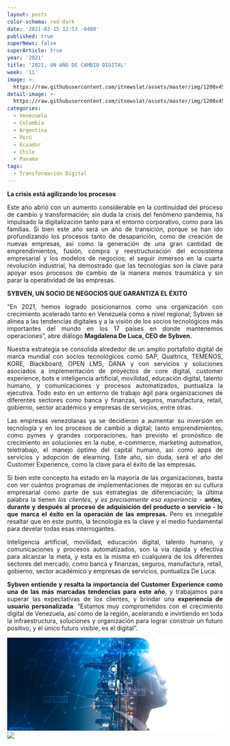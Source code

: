 ```yaml
---
layout: posts
color-schema: red-dark
date: '2021-03-15 12:53 -0400'
published: true
superNews: false
superArticle: true
year: '2021'
title: '2021, UN AÑO DE CAMBIO DIGITAL'
week: '11'
image: >-
  https://raw.githubusercontent.com/itnewslat/assets/master/img/1200x450/banner-animado-ITnews-conpartners.gif
detail-image: >-
  https://raw.githubusercontent.com/itnewslat/assets/master/img/1200x450/banner-animado-ITnews-conpartners.gif
categories:
  - Venezuela
  - Colombia
  - Argentina
  - Perú
  - Ecuador
  - Chile
  - Panama
tags:
  - Transformación Digital
---
```

**La crisis está agilizando los procesos**

<p style="text-align: justify;">Este año abrió con un aumento considerable en la continuidad del proceso de cambio y transformación; sin duda la crisis del fenómeno pandemia, ha impulsado la digitalización tanto para el entorno corporativo, como para las familias. Si bien este año será un año de transición, porque se han ido profundizando los procesos tanto de desaparición, como de creación de nuevas empresas, así como la generación de una gran cantidad de emprendimientos, fusión, compra y reestructuración del ecosistema empresarial y los modelos de negocios; el seguir inmersos en la cuarta revolución industrial, ha demostrado que las tecnologías son la clave para apoyar esos procesos de cambio de la manera menos traumática y sin parar la operatividad de las empresas.</p>

<p style="text-align: justify;"><strong>SYBVEN, UN SOCIO DE NEGOCIOS QUE GARANTIZA EL ÉXITO</strong></p>

<p style="text-align: justify;"> “En 2021, hemos logrado posicionarnos como una organización con crecimiento acelerado tanto en Venezuela como a nivel regional; Sybven se alinea a las tendencias digitales y a la visión de los socios tecnológicos más importantes del mundo en los 17 países en donde mantenemos operaciones”, abre diálogo <strong>Magdalena De Luca, CEO de Sybven.</strong></p>

<p style="text-align: justify;">Nuestra estrategia se consolida alrededor de un amplio portafolio digital de marca mundial con socios tecnológicos como SAP, Qualtrics, TEMENOS, KORE, Blackboard, OPEN LMS, DANA y con servicios y soluciones asociados a implementación de proyectos de core digital, customer experience, bots e inteligencia artificial, movilidad, educación digital, talento humano, y comunicaciones y procesos automatizados, puntualiza la ejecutiva. Todo esto en un entorno de trabajo ágil para organizaciones de diferentes sectores como banca y finanzas, seguros, manufactura, retail, gobierno, sector académico y empresas de servicios, entre otras.</p>

<p style="text-align: justify;">Las empresas venezolanas ya se decidieron a aumentar su inversión en tecnología y en los procesos de cambio a digital; tanto emprendimientos, como pymes y grandes corporaciones, han previsto el pronóstico de crecimiento en soluciones en la nube, e-commerce, marketing automation, teletrabajo, el manejo óptimo del capital humano, así como apps de servicios y adopción de elearning. Este año, sin duda, será el año del Customer Experience, como la clave para el éxito de las empresas.</p>

<p style="text-align: justify;">Si bien este concepto ha estado en la mayoría de las organizaciones, basta con ver cuántos programas de implementaciones de mejoras en su cultura empresarial como parte de sus estrategias de diferenciación; la última palabra la tienen <em>los clientes, y es precisamente esa experiencia - </em><strong>antes, durante y después al proceso de adquisición del producto o servicio - lo que marca el éxito en la operación de las empresas. </strong>Pero es innegable resaltar que en este punto, la tecnología es la clave y el medio fundamental para develar todas esas interrogantes.</p>

<p style="text-align: justify;">Inteligencia artificial, movilidad, educación digital, talento humano, y comunicaciones y procesos automatizados, son la vía rápida y efectiva para alcanzar la meta, y esta es la misma en cualquiera de los diferentes sectores del mercado, como banca y finanzas, seguros, manufactura, retail, gobierno, sector académico y empresas de servicios, puntualiza De Luca.</p>

<p style="text-align: justify;"><strong>Sybven entiende y resalta la importancia del Customer Experience como una de las más marcadas tendencias para este año</strong>, y trabajamos para superar las expectativas de los clientes, y brindar una<strong> experiencia de usuario personalizada</strong>. “Estamos muy comprometidos con el crecimiento digital de Venezuela, así como de la región, acelerando e invirtiendo en toda la infraestructura, soluciones y organización para lograr construir un futuro positivo, y el único futuro visible, es el digital”.</p>

<img class="alignnone" src="https://raw.githubusercontent.com/itnewslat/assets/master/img/1200x450/Psysbase.jpg" alt="" width="540" height="217" />

<img src="https://tracker.metricool.com/c3po.jpg?hash=56f88a41e39ab42c063cc51676587a04"/>
